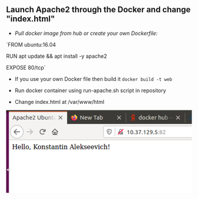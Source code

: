 ## Launch Apache2 through the Docker and change "index.html"

* _Pull docker image from hub or create your own Dockerfile:_

`FROM ubuntu:16.04

RUN apt update && apt install -y apache2

EXPOSE 80/tcp`

* If you use your own Docker file then build it `docker build -t web`

* Run docker container using run-apache.sh script in repository 

* Change index.html at /var/www/html

![Image of index](/images/screen.png)
